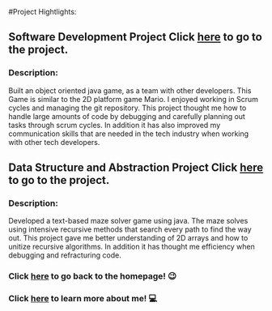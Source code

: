 #Project Hightlights:


## Software Development Project Click [here](https://github.com/yadel23/Team-B1---Game.git) to go to the project.
### Description:
Built an object oriented java game, as a team with other developers.
This Game is similar to the 2D platform game Mario.
I enjoyed working in Scrum cycles and managing the git repository. This project thought me how to handle large amounts of code by debugging and carefully planning out tasks through scrum cycles. In addition it has also improved my communication skills that are needed in the tech industry when working with other tech developers.


## Data Structure and Abstraction Project Click [here](https://github.com/yadel23/MazeProject.git) to go to the project.
### Description:
Developed a text-based maze solver game using java. The maze solves using intensive recursive methods that search every path to find the way out. This project gave me better understanding of 2D arrays and how to unitize recursive algorithms. In addition it has thought me efficiency when debugging and refracturing code.


### Click [here](./index.md) to go back to the homepage! 	:wink:
### Click [here](./about.md) to learn more about me! 	:computer:
